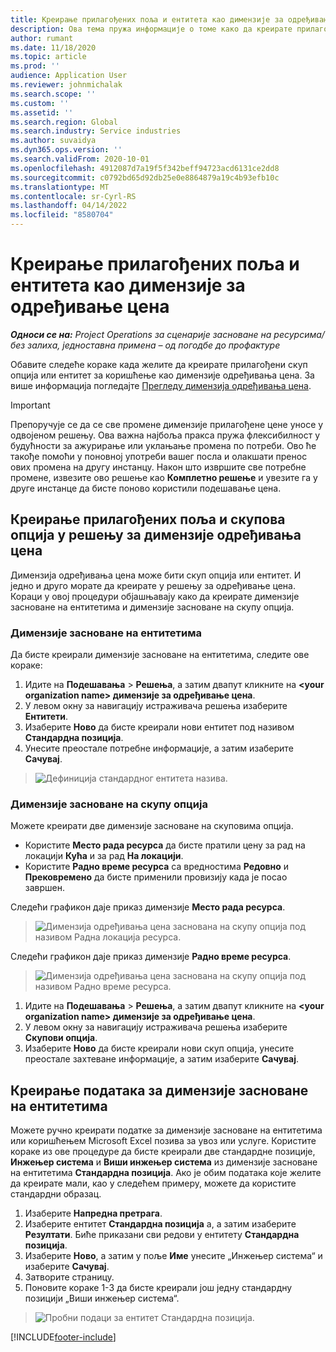 ```yaml
---
title: Креирање прилагођених поља и ентитета као димензије за одређивање цена
description: Ова тема пружа информације о томе како да креирате прилагођене скупове опција или ентитете.
author: rumant
ms.date: 11/18/2020
ms.topic: article
ms.prod: ''
audience: Application User
ms.reviewer: johnmichalak
ms.search.scope: ''
ms.custom: ''
ms.assetid: ''
ms.search.region: Global
ms.search.industry: Service industries
ms.author: suvaidya
ms.dyn365.ops.version: ''
ms.search.validFrom: 2020-10-01
ms.openlocfilehash: 4912087d7a19f5f342beff94723acd6131ce2dd8
ms.sourcegitcommit: c0792bd65d92db25e0e8864879a19c4b93efb10c
ms.translationtype: MT
ms.contentlocale: sr-Cyrl-RS
ms.lasthandoff: 04/14/2022
ms.locfileid: "8580704"
---
```

# <a name="create-custom-fields-and-entities-as-pricing-dimensions"></a>Креирање прилагођених поља и ентитета као димензије за одређивање цена

_**Односи се на:** Project Operations за сценарије засноване на ресурсима/без залиха, једноставна примена – од погодбе до профактуре_

Обавите следеће кораке када желите да креирате прилагођени скуп опција или ентитет за коришћење као димензије одређивања цена. За више информација погледајте [Прегледу димензија одређивања цена](pricing-dimensions-overview.md).  

> [!IMPORTANT]
> Препоручује се да се све промене димензије прилагођене цене уносе у одвојеном решењу. Ова важна најбоља пракса пружа флексибилност у будућности за ажурирање или уклањање промена по потреби. Ово ће такође помоћи у поновној употреби вашег посла и олакшати пренос ових промена на другу инстанцу. Након што извршите све потребне промене, извезите ово решење као **Комплетно решење** и увезите га у друге инстанце да бисте поново користили подешавање цена.

  
## <a name="create-custom-fields-and-option-sets-in-the-pricing-dimension-solution"></a>Креирање прилагођених поља и скупова опција у решењу за димензије одређивања цена

Димензија одређивања цена може бити скуп опција или ентитет. И једно и друго морате да креирате у решењу за одређивање цена. Кораци у овој процедури објашњавају како да креирате димензије засноване на ентитетима и димензије засноване на скупу опција.

### <a name="entity-based-dimensions"></a>Димензије засноване на ентитетима
Да бисте креирали димензије засноване на ентитетима, следите ове кораке:

1. Идите на **Подешавања** > **Решења**, а затим двапут кликните на **\<your organization name> димензије за одређивање цена**.
2. У левом окну за навигацију истраживача решења изаберите **Ентитети**.
3. Изаберите **Ново** да бисте креирали нови ентитет под називом **Стандардна позиција**. 
4. Унесите преостале потребне информације, а затим изаберите **Сачувај**.

> ![Дефиниција стандардног ентитета назива.](media/Standard-Title-entity-definition.png)

### <a name="option-set-based-dimensions"></a>Димензије засноване на скупу опција 
Можете креирати две димензије засноване на скуповима опција. 

- Користите **Место рада ресурса** да бисте пратили цену за рад на локацији **Кућа** и за рад **На локацији**. 
- Користите **Радно време ресурса** са вредностима **Редовно** и **Прековремено** да бисте применили провизију када је посао завршен.

Следећи графикон даје приказ димензије **Место рада ресурса**. 

> ![Димензија одређивања цена заснована на скупу опција под називом Радна локација ресурса.](media/Option-set-PD-called-Resource-Work-Location.png)

Следећи графикон даје приказ димензије **Радно време ресурса**. 

> ![Димензија одређивања цена заснована на скупу опција под називом Радно време ресурса.](media/Option-set-PD-called-Resource-Work-Hours.png)

1. Идите на **Подешавања** > **Решења**, а затим двапут кликните на **\<your organization name> димензије за одређивање цена**. 
2. У левом окну за навигацију истраживача решења изаберите **Скупови опција**. 
3. Изаберите **Ново** да бисте креирали нови скуп опција, унесите преостале захтеване информације, а затим изаберите **Сачувај**.

## <a name="create-data-for-entity-based-dimensions"></a>Креирање података за димензије засноване на ентитетима

Можете ручно креирати податке за димензије засноване на ентитетима или коришћењем Microsoft Excel позива за увоз или услуге. Користите кораке из ове процедуре да бисте креирали две стандардне позиције, **Инжењер система** и **Виши инжењер система** из димензије засноване на ентитетима **Стандардна позиција**. Ако је обим података које желите да креирате мали, као у следећем примеру, можете да користите стандардни образац.

1. Изаберите **Напредна претрага**.
2. Изаберите ентитет **Стандардна позиција** а, а затим изаберите **Резултати**. Биће приказани сви редови у ентитету **Стандардна позиција**.
3. Изаберите **Ново**, а затим у поље **Име** унесите „Инжењер система“ и изаберите **Сачувај**.
4. Затворите страницу. 
5. Поновите кораке 1-3 да бисте креирали још једну стандардну позицији „Виши инжењер система“.

> ![Пробни подаци за ентитет Стандардна позиција.](media/ST-data.png)


[!INCLUDE[footer-include](../includes/footer-banner.md)]